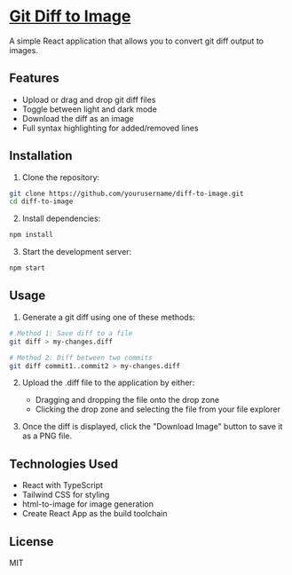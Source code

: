 # [Git Diff to Image](https://volksrat71.github.io/diff-to-image/)

A simple React application that allows you to convert git diff output to images.

## Features

- Upload or drag and drop git diff files
- Toggle between light and dark mode
- Download the diff as an image
- Full syntax highlighting for added/removed lines

## Installation

1. Clone the repository:
```bash
git clone https://github.com/yourusername/diff-to-image.git
cd diff-to-image
```

2. Install dependencies:
```bash
npm install
```

3. Start the development server:
```bash
npm start
```

## Usage

1. Generate a git diff using one of these methods:
```bash
# Method 1: Save diff to a file
git diff > my-changes.diff

# Method 2: Diff between two commits
git diff commit1..commit2 > my-changes.diff
```

2. Upload the .diff file to the application by either:
   - Dragging and dropping the file onto the drop zone
   - Clicking the drop zone and selecting the file from your file explorer

3. Once the diff is displayed, click the "Download Image" button to save it as a PNG file.

## Technologies Used

- React with TypeScript
- Tailwind CSS for styling
- html-to-image for image generation
- Create React App as the build toolchain

## License

MIT
